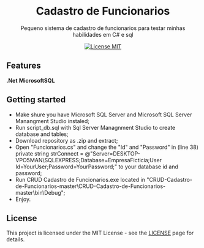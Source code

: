 <h1 align="center">
<br>

<br>
<br>
Cadastro de Funcionarios
</h1>

<p align="center">Pequeno sistema de cadastro de funcionarios para testar minhas habilidades em C# e sql</p>

<p align="center">
  <a href="https://opensource.org/licenses/MIT">
    <img src="https://img.shields.io/badge/License-MIT-blue.svg" alt="License MIT">
  </a>
</p>

## Features

**.Net**
**MicrosoftSQL** 

## Getting started

- Make shure you have Microsoft SQL Server and Microsoft SQL Server Manangment Studio instaled;
- Run script_db.sql with Sql Server Managnment Studio to create database and tables;
- Download repository as .zip and extract;
- Open "Funcionarios.cs" and change the "Id" and "Password" in (line 38) private string strConnect = @"Server=DESKTOP-VPO5MAN\SQLEXPRESS;Database=EmpresaFicticia;User Id=YourUser;Password=YourPassword;" to your database id and password;
- Run CRUD Cadastro de Funcionarios.exe located in "CRUD-Cadastro-de-Funcionarios-master\CRUD-Cadastro-de-Funcionarios-master\bin\Debug";
- Enjoy.

## License

This project is licensed under the MIT License - see the [LICENSE](https://opensource.org/licenses/MIT) page for details.

